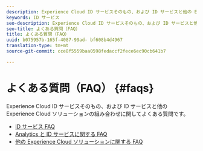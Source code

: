 ```yaml
---
description: Experience Cloud ID サービスそのもの、および ID サービスと他の Experience Cloud ソリューションの組み合わせに関してよくある質問です。
keywords: ID サービス
seo-description: Experience Cloud ID サービスそのもの、および ID サービスと他の Experience Cloud ソリューションの組み合わせに関してよくある質問です。
seo-title: よくある質問（FAQ）
title: よくある質問（FAQ）
uuid: b075957b-165f-4087-99ad- bf608b4d4967
translation-type: tm+mt
source-git-commit: cce8f5559baa0598fedaccf2fece6ec90cb641b7

---
```



# よくある質問（FAQ） {#faqs}

Experience Cloud ID サービスそのもの、および ID サービスと他の Experience Cloud ソリューションの組み合わせに関してよくある質問です。

* [ID サービス FAQ](ecid-faq.md)
* [Analytics と ID サービスに関する FAQ](ecid-analytics-faq.md)
* [他の Experience Cloud ソリューションに関する FAQ](ecid-other-faq.md)
